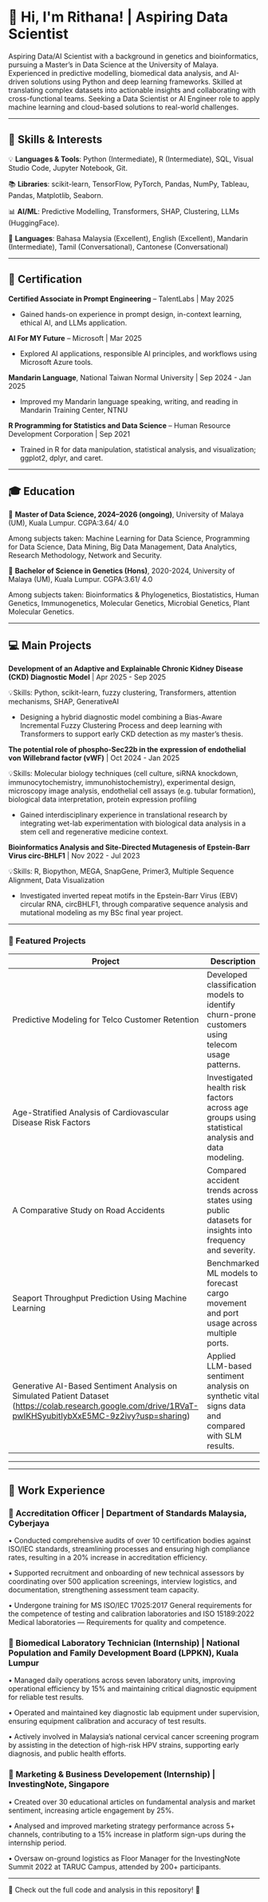 # 👋 Hi, I'm Rithana! | Aspiring Data Scientist  

Aspiring Data/AI Scientist with a background in genetics and bioinformatics, pursuing a Master’s in Data Science at the University of Malaya. 
Experienced in predictive modelling, biomedical data analysis, and AI-driven solutions using Python and deep learning frameworks. 
Skilled at translating complex datasets into actionable insights and collaborating with cross-functional teams. 
Seeking a Data Scientist or AI Engineer role to apply machine learning and cloud-based solutions to real-world challenges.

---
## 🔬 Skills & Interests  
💡 **Languages & Tools**: Python (Intermediate), R (Intermediate), SQL, Visual Studio Code, Jupyter Notebook, Git.

📚 **Libraries**: scikit-learn, TensorFlow, PyTorch, Pandas, NumPy, Tableau, Pandas, Matplotlib, Seaborn.

📊 **AI/ML**: Predictive Modelling, Transformers, SHAP, Clustering, LLMs (HuggingFace).

🌱 **Languages**: Bahasa Malaysia (Excellent), English (Excellent), Mandarin (Intermediate), Tamil (Conversational), Cantonese (Conversational)

---
## 📜 Certification

**Certified Associate in Prompt Engineering** – TalentLabs | May 2025
-	Gained hands-on experience in prompt design, in-context learning, ethical AI, and LLMs application.
  
**AI For MY Future** – Microsoft | Mar 2025
-	Explored AI applications, responsible AI principles, and workflows using Microsoft Azure tools.
  
**Mandarin Language**, National Taiwan Normal University | Sep 2024 - Jan 2025
- Improved my Mandarin language speaking, writing, and reading in Mandarin Training Center, NTNU
  
**R Programming for Statistics and Data Science** – Human Resource Development Corporation | Sep 2021
-	Trained in R for data manipulation, statistical analysis, and visualization; ggplot2, dplyr, and caret.

---
## 🎓 Education  
📍 **Master of Data Science, 2024–2026 (ongoing)**, University of Malaya (UM), Kuala Lumpur. 
CGPA:3.64/ 4.0

Among subjects taken: Machine Learning for Data Science, Programming for Data Science, Data Mining, Big Data Management, Data Analytics, Research Methodology, Network and Security.

📍 **Bachelor of Science in Genetics (Hons)**, 2020-2024, University of Malaya (UM), Kuala Lumpur.
CGPA:3.61/ 4.0

Among subjects taken: Bioinformatics & Phylogenetics, Biostatistics, Human Genetics, Immunogenetics, Molecular Genetics, Microbial Genetics, Plant Molecular Genetics.

---

## 💻 Main Projects

**Development of an Adaptive and Explainable Chronic Kidney Disease (CKD) Diagnostic Model** | Apr 2025 - Sep 2025

💡Skills: Python, scikit-learn, fuzzy clustering, Transformers, attention mechanisms, SHAP, GenerativeAI
-	Designing a hybrid diagnostic model combining a Bias-Aware Incremental Fuzzy Clustering Process and deep learning with Transformers to support early CKD detection as my master’s thesis.

**The potential role of phospho-Sec22b in the expression of endothelial von Willebrand factor (vWF)** | Oct 2024 - Jan 2025

💡Skills: Molecular biology techniques (cell culture, siRNA knockdown, immunocytochemistry, immunohistochemistry), experimental design, microscopy image analysis, endothelial cell assays (e.g. tubular formation), biological data interpretation, protein expression profiling
- Gained interdisciplinary experience in translational research by integrating wet-lab experimentation with biological data analysis in a stem cell and regenerative medicine context.
  
**Bioinformatics Analysis and Site-Directed Mutagenesis of Epstein-Barr Virus circ-BHLF1** | Nov 2022 - Jul 2023

💡Skills: R, Biopython, MEGA, SnapGene, Primer3, Multiple Sequence Alignment, Data Visualization
- Investigated inverted repeat motifs in the Epstein-Barr Virus (EBV) circular RNA, circBHLF1, through comparative sequence analysis and mutational modeling as my BSc final year project. 

---
### 🚀 Featured Projects  

| Project                                                                 | Description                                                                                                      | Tools Used                                                       |
|-------------------------------------------------------------------------|------------------------------------------------------------------------------------------------------------------|------------------------------------------------------------------|
| Predictive Modeling for Telco Customer Retention                       | Developed classification models to identify churn-prone customers using telecom usage patterns.                 | Python, scikit-learn, EDA, Data Visualization                    |
| Age-Stratified Analysis of Cardiovascular Disease Risk Factors         | Investigated health risk factors across age groups using statistical analysis and data modeling.                | Python, Pandas, Matplotlib                                    |
| A Comparative Study on Road Accidents                                  | Compared accident trends across states using public datasets for insights into frequency and severity.          | R, Excel, Seaborn                                           |
| Seaport Throughput Prediction Using Machine Learning                   | Benchmarked ML models to forecast cargo movement and port usage across multiple ports.                          | WEKA, Python, Linear Regression, Random Forest                         |
| Generative AI-Based Sentiment Analysis on Simulated Patient Dataset (https://colab.research.google.com/drive/1RVaT-pwIKHSyubitIybXxE5MC-9z2ivy?usp=sharing)    | Applied LLM-based sentiment analysis on synthetic vital signs data and compared with SLM results.               | Python, HuggingFace Transformers, LLMs, NumPy, Matplotlib        |

---
---
## 💼 Work Experience  

### 🔹 Accreditation Officer | Department of Standards Malaysia, Cyberjaya
•	 Conducted comprehensive audits of over 10 certification bodies against ISO/IEC standards, streamlining processes and ensuring high compliance rates, resulting in a 20% increase in accreditation efficiency.

•	 Supported recruitment and onboarding of new technical assessors by coordinating over 500 application screenings, interview logistics, and documentation, strengthening assessment team capacity. 

•	 Undergone training for MS ISO/IEC 17025:2017 General requirements for the competence of testing and calibration laboratories and ISO 15189:2022 Medical laboratories — Requirements for quality and competence.
 

### 🔹 Biomedical Laboratory Technician (Internship) | National Population and Family Development Board (LPPKN), Kuala Lumpur
• Managed daily operations across seven laboratory units, improving operational efficiency by 15% and maintaining critical diagnostic equipment for reliable test results.

• Operated and maintained key diagnostic lab equipment under supervision, ensuring equipment calibration and accuracy of test results.

• Actively involved in Malaysia’s national cervical cancer screening program by assisting in the detection of high-risk HPV strains, supporting early diagnosis, and public health efforts.

### 🔹 Marketing & Business Developement (Internship) | InvestingNote, Singapore
• Created over 30 educational articles on fundamental analysis and market sentiment, increasing article engagement by 25%.

• Analysed and improved marketing strategy performance across 5+ channels, contributing to a 15% increase in platform sign-ups during the internship period.

• Oversaw on-ground logistics as Floor Manager for the InvestingNote Summit 2022 at TARUC Campus, attended by 200+ participants.

---

📌 Check out the full code and analysis in this repository! 🚀
